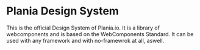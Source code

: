 # Plania Design System

This is the official Design System of Plania.io. It is a library of webcomponents and is based on
the WebComponents Standard. It can be used with any framework and with no-framewrok at all, aswell.
